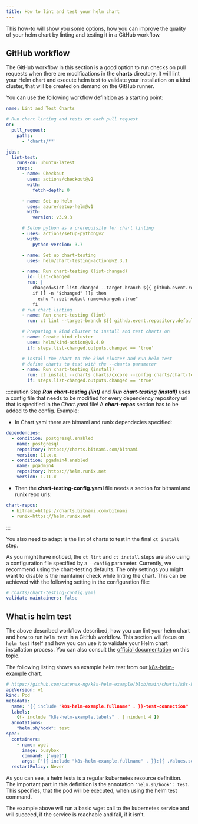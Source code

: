 ```yaml
---
title: How to lint and test your helm chart
---
```


This how-to will show you some options, how you can improve the quality of your helm chart by linting and testing
it in a GitHub workflow.

## GitHub workflow

The GitHub workflow in this section is a good option to run checks on pull requests when there are modifications in the __charts__ directory.
It will lint your Helm chart and execute helm test to validate your installation on a kind cluster, that will be
created on demand on the GitHub runner.

You can use the following workflow definition as a starting point:

```yaml
name: Lint and Test Charts

# Run chart linting and tests on each pull request
on: 
  pull_request:
    paths:
      - 'charts/**'

jobs:
  lint-test:
    runs-on: ubuntu-latest
    steps:
      - name: Checkout
        uses: actions/checkout@v2
        with:
          fetch-depth: 0

      - name: Set up Helm
        uses: azure/setup-helm@v1
        with:
          version: v3.9.3

      # Setup python as a prerequisite for chart linting 
      - uses: actions/setup-python@v2
        with:
          python-version: 3.7

      - name: Set up chart-testing
        uses: helm/chart-testing-action@v2.3.1

      - name: Run chart-testing (list-changed)
        id: list-changed
        run: |
          changed=$(ct list-changed --target-branch ${{ github.event.repository.default_branch }})
          if [[ -n "$changed" ]]; then
            echo "::set-output name=changed::true"
          fi
      # run chart linting 
      - name: Run chart-testing (lint)
        run: ct lint --target-branch ${{ github.event.repository.default_branch }} --config charts/chart-testing-config.yaml

      # Preparing a kind cluster to install and test charts on
      - name: Create kind cluster
        uses: helm/kind-action@v1.4.0
        if: steps.list-changed.outputs.changed == 'true'

      # install the chart to the kind cluster and run helm test
      # define charts to test with the --charts parameter
      - name: Run chart-testing (install)
        run: ct install --charts charts/cxcore --config charts/chart-testing-config.yaml
        if: steps.list-changed.outputs.changed == 'true'

```

:::caution
Step ___Run chart-testing (lint)___ and ___Run chart-testing (install)___ uses a config file that needs to be modified for every dependency repository url that is specified in the _Chart.yaml_ file! A  ___chart-repos___ section has to be added to the config. Example:

- In Chart.yaml there are bitnami and runix dependecies specified:

```yaml
dependencies:
  - condition: postgresql.enabled
    name: postgresql
    repository: https://charts.bitnami.com/bitnami
    version: 11.x.x
  - condition: pgadmin4.enabled
    name: pgadmin4
    repository: https://helm.runix.net
    version: 1.11.x
```

- Then the __chart-testing-config.yaml__ file needs a section for bitnami and runix repo urls:

```yaml
chart-repos:
  - bitnami=https://charts.bitnami.com/bitnami
  - runix=https://helm.runix.net
```

:::

You also need to adapt is the list of charts to test in the final `ct install` step.

As you might have noticed, the `ct lint` and `ct install` steps are also using a configuration file specified by a
`--config` parameter. Currently, we recommend using the chart-testing defaults. The only settings you might want to
disable is the maintainer check while linting the chart.
This can be achieved with the following setting in the configuration file:

```yaml
# charts/chart-testing-config.yaml
validate-maintainers: false
```

## What is helm test

The above described workflow described, how you can lint your helm chart and how to run `helm test` in a GitHub workflow.
This section will focus on `helm test` itself and how you can use it to validate your Helm chart installation process.
You can also consult the [official documentation](https://helm.sh/docs/topics/chart_tests/) on this topic.

The following listing shows an example helm test from our
[k8s-helm-example](https://github.com/catenax-ng/k8s-helm-example/blob/main/charts/k8s-helm-example) chart.

```yaml
# https://github.com/catenax-ng/k8s-helm-example/blob/main/charts/k8s-helm-example/templates/tests/test-service-connection.yaml
apiVersion: v1
kind: Pod
metadata:
  name: "{{ include "k8s-helm-example.fullname" . }}-test-connection"
  labels:
    {{- include "k8s-helm-example.labels" . | nindent 4 }}
  annotations:
    "helm.sh/hook": test
spec:
  containers:
    - name: wget
      image: busybox
      command: ['wget']
      args: ['{{ include "k8s-helm-example.fullname" . }}:{{ .Values.service.port }}']
  restartPolicy: Never
```

As you can see, a helm tests is a regular kubernetes resource definition. The important part in this definition
is the annotation `"helm.sh/hook": test`. This specifies, that the pod will be executed, when using the helm test
command.

The example above will run a basic wget call to the kubernetes service and will succeed, if the service is reachable
and fail, if it isn't.
